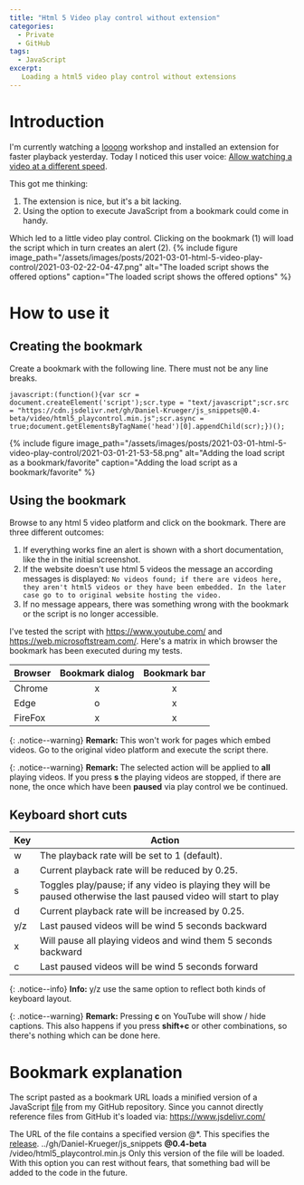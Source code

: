 ```yaml
---
title: "Html 5 Video play control without extension"
categories:
  - Private
  - GitHub
tags:
  - JavaScript
excerpt:
   Loading a html5 video play control without extensions 
---
```



# Introduction
I'm currently watching a [looong](/posts/2021/summary-power-platfrom-webcon-bps) workshop and installed an extension for faster playback yesterday. Today I noticed this user voice: [Allow watching a video at a different speed](https://sharepoint.uservoice.com/forums/329214-sites-and-collaboration/suggestions/42082936-allow-watching-a-video-at-a-different-speed). 

This got me thinking:
1. The extension is nice, but it's a bit lacking.
2. Using the option to execute JavaScript from a bookmark could come in handy.

Which led to a little video play control. Clicking on the bookmark (1) will load the script which in turn creates an alert (2).
{% include figure image_path="/assets/images/posts/2021-03-01-html-5-video-play-control/2021-03-02-22-04-47.png" alt="The loaded script shows the offered options" caption="The loaded script shows the offered options" %}

# How to use it
## Creating the bookmark
Create a bookmark with the following line. There must not be any line breaks.
```
javascript:(function(){var scr = document.createElement('script');scr.type = "text/javascript";scr.src = "https://cdn.jsdelivr.net/gh/Daniel-Krueger/js_snippets@0.4-beta/video/html5_playcontrol.min.js";scr.async = true;document.getElementsByTagName('head')[0].appendChild(scr);})();
```
{% include figure image_path="/assets/images/posts/2021-03-01-html-5-video-play-control/2021-03-01-21-53-58.png" alt="Adding the load script as a bookmark/favorite" caption="Adding the load script as a bookmark/favorite" %}

## Using the bookmark
Browse to any html 5 video platform and click on the bookmark. There are three different outcomes:
1. If everything works fine an alert is shown with a short documentation, like the in the initial screenshot. 
2. If the website doesn't use html 5 videos the message an according messages is displayed:
   `No videos found; if there are videos here, they aren't html5 videos or they have been embedded. In the later case go to to original website hosting the video.`  
3. If no message appears, there was something wrong with the bookmark or the script is no longer accessible.

I've tested the script with https://www.youtube.com/ and https://web.microsoftstream.com/. Here's a matrix in which browser the bookmark has been executed during my tests.

Browser|Bookmark dialog| Bookmark bar|
---|:---:|:---:|
Chrome|x|x|
Edge|o|x|
FireFox|x|x|

{: .notice--warning}
**Remark:** This won't work for pages which embed videos. Go to the original video platform and execute the script there.

{: .notice--warning}
**Remark:** The selected action will be applied to **all** playing videos. If you press **s** the playing videos are stopped, if there are none, the once which have been **paused** via play control we be continued.


## Keyboard short cuts

Key | Action |
---------|----------|
 w | The playback rate will be set to 1 (default).|
 a | Current playback rate will be reduced by 0.25. |
 s | Toggles play/pause; if any video is playing they will be paused otherwise the last paused video will start to play|
 d | Current playback rate will be increased by 0.25.|
 y/z | Last paused videos will be wind 5 seconds backward|
 x | Will pause all playing videos and wind them 5 seconds backward |
 c | Last paused videos will be wind 5 seconds forward|



{: .notice--info}
**Info:** y/z use the same option to reflect both kinds of keyboard layout.

{: .notice--warning}
**Remark:** Pressing **c** on YouTube will show / hide captions. This also happens if you press **shift+c** or other combinations, so there's nothing which can be done here.

# Bookmark explanation
The script pasted as a bookmark URL loads a minified version of a JavaScript [file](https://github.com/Daniel-Krueger/js_snippets/blob/main/video/html5_playcontrol.js) from my GitHub repository. Since you cannot directly reference files from GitHub it's loaded via: https://www.jsdelivr.com/

The URL of the file contains a specified version @*. This specifies the [release](https://github.com/Daniel-Krueger/js_snippets/releases/tag/0.4-beta). 
../gh/Daniel-Krueger/js_snippets **@0.4-beta** /video/html5_playcontrol.min.js
Only this version of the file will be loaded. With this option you can rest without fears, that something bad will be added to the code in the future.